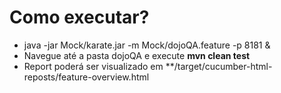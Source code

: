 <h1>Como executar?</h1>
<ul>
<li>java -jar Mock/karate.jar -m Mock/dojoQA.feature -p 8181 &</li>
<li>Navegue até a pasta dojoQA e execute <strong>mvn clean test</strong></li>
<li>Report poderá ser visualizado em **/target/cucumber-html-reposts/feature-overview.html</li>
</ul>

